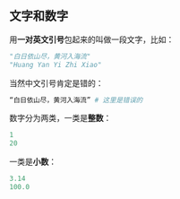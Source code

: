 ## 文字和数字

用**一对英文引号**包起来的叫做一段文字，比如：

```py
"白日依山尽，黄河入海流"
"Huang Yan Yi Zhi Xiao"
```

当然中文引号肯定是错的：

```py
“白日依山尽，黄河入海流” # 这里是错误的
```

数字分为两类，一类是**整数**：

```py
1
20
```

一类是**小数**：

```py
3.14
100.0
```

